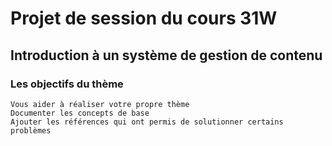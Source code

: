 
# Projet de session du cours 31W

## Introduction à un système de gestion de contenu

### Les objectifs du thème

    Vous aider à réaliser votre propre thème
    Documenter les concepts de base
    Ajouter les références qui ont permis de solutionner certains problèmes